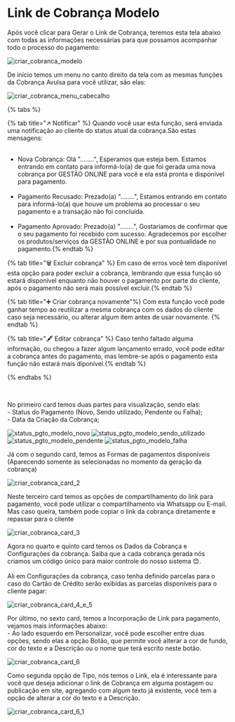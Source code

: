 # Link de Cobrança Modelo


<p>Após você clicar para Gerar o Link de Cobrança, teremos esta tela abaixo com todas as informações necessárias para que possamos acompanhar todo o processo do pagamento:</p>

![criar_cobranca_modelo](/assets/prints/criar_cobranca_modelo.png)

<p>De início temos um menu no canto direito da tela com as mesmas funções da Cobrança Avulsa para você utilizar, são elas:<br></p>

![criar_cobranca_menu_cabecalho](/assets/prints/criar_cobranca_menu_cabecalho.png)

{% tabs %}

{% tab title="↗️ Notificar" %} Quando você usar esta função, será enviada uma notificação ao cliente do status atual da cobrança.São estas mensagens: <br><br>
- Nova Cobrança: Olá "........", Esperamos que esteja bem. Estamos entrando em contato para informá-lo(a) de que foi gerada uma nova cobrança por GESTÃO ONLINE para você e ela está pronta e disponível para pagamento.<br><br>
- Pagamento Recusado: Prezado(a) "........", Estamos entrando em contato para informá-lo(a) que houve um problema ao processar o seu pagamento e a transação não foi concluída.<br><br>
- Pagamento Aprovado: Prezado(a) "........", Gostaríamos de confirmar que o seu pagamento foi recebido com sucesso. Agradecemos por escolher os produtos/serviços da GESTÃO ONLINE e por sua pontualidade no pagamento.{% endtab %}

{% tab title="🗑️ Excluir cobrança" %} Em caso de erros você tem disponível esta opção para poder excluir a cobrança, lembrando que essa função só estará disponível enquanto não houver o pagamento por parte do cliente, após o pagamento não será mais possível excluir.{% endtab %}

{% tab title="➕ Criar cobrança novamente"%} Com esta função você pode ganhar tempo ao reutilizar a mesma cobrança com os dados do cliente caso seja necessário, ou alterar algum item antes de usar novamente. {% endtab %}

{% tab title="🖋️ Editar cobrança" %} Caso tenho faltado alguma informação, ou chegou a fazer algum lançamento errado, você pode editar a cobrança antes do pagamento, mas lembre-se após o pagamento esta função não estará mais diponível.{% endtab %}

{% endtabs %}


<br>

<p>No primeiro card temos duas partes para visualização, sendo elas:<br>
    - Status do Pagamento (Novo, Sendo utilizado, Pendente ou Falha);<br>
    - Data da Criação da Cobrança;<br></p>

<!-- ![criar_cobranca_card_1](/assets/prints/criar_cobranca_card_1.gif) -->

![status_pgto_modelo_novo](/assets/prints/status_pgto_modelo_novo.png)
![status_pgto_modelo_sendo_utilizado](/assets/prints/status_pgto_modelo_sendo_utilizado.png)
![status_pgto_modelo_pendente](/assets/prints/status_pgto_modelo_pendente.png)
![status_pgto_modelo_falha](/assets/prints/status_pgto_modelo_falha.png)


<p>Já com o segundo card, temos as Formas de pagamentos disponíveis (Aparecendo somente às selecionadas no momento da geraçāo da cobrança) </p>

![criar_cobranca_card_2](/assets/prints/criar_cobranca_card_2.png)

<p>Neste terceiro card temos as opções de compartilhamento do link para pagamento, você pode utilizar o compartilhamento via Whatsapp ou E-mail. Mas caso queira, também pode copiar o link da cobrança diretamente e repassar para o cliente</p>

![criar_cobranca_card_3](/assets/prints/criar_cobranca_card_3.png)

<p>Agora no quarto e quinto card temos os Dados da Cobrança e Configurações da cobrança. Saiba que a cada cobrança gerada nós criamos um código único para maior controle do nosso sistema 😊.<br><br>
Ali em Configurações da cobrança, caso tenha definido parcelas para o caso do Cartão de Crédito serão exibidas as parcelas disponíveis para o cliente pagar:</p>

![criar_cobranca_card_4_e_5](/assets/prints/criar_cobranca_modelo_card_4.png)

<p>Por último, no sexto card, temos a Incorporação de Link para pagamento, vejamos mais informações abaixo:<br>
    - Ao lado esquerdo em Personalizar, você pode escolher entre duas opções, sendo elas a opção Botão, que permite você alterar a cor de fundo, cor do texto e a Descrição ou o nome que terá escrito neste botão.<br>

![criar_cobranca_card_6](/assets/prints/criar_cobranca_modelo_card_6.gif)



<p>Como segunda opção de Tipo, nós temos o Link, ela é interessante para você que deseja adicionar o link de Cobrança em alguma postagem ou publicação em site, agregando com algum texto já existente, você tem a opção de alterar a cor do texto e a Descrição.</p>

![criar_cobranca_card_6_1](/assets/prints/criar_cobranca_modelo_card_6_1.png)
